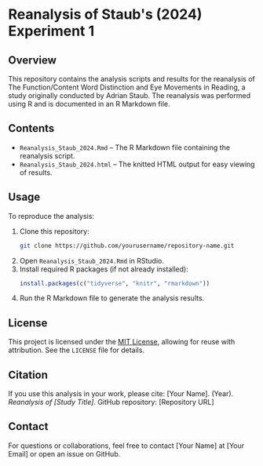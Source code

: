 # Reanalysis of Staub's (2024) Experiment 1

## Overview
This repository contains the analysis scripts and results for the reanalysis of The Function/Content Word Distinction and Eye Movements in Reading, a study originally conducted by Adrian Staub. The reanalysis was performed using R and is documented in an R Markdown file.

## Contents
- `Reanalysis_Staub_2024.Rmd` – The R Markdown file containing the reanalysis script.
- `Reanalysis_Staub_2024.html` – The knitted HTML output for easy viewing of results.

## Usage
To reproduce the analysis:
1. Clone this repository:
   ```bash
   git clone https://github.com/yourusername/repository-name.git
   ```
2. Open `Reanalysis_Staub_2024.Rmd` in RStudio.
3. Install required R packages (if not already installed):
   ```r
   install.packages(c("tidyverse", "knitr", "rmarkdown"))
   ```
4. Run the R Markdown file to generate the analysis results.

## License
This project is licensed under the [MIT License](LICENSE), allowing for reuse with attribution. See the `LICENSE` file for details.

## Citation
If you use this analysis in your work, please cite:
[Your Name]. (Year). *Reanalysis of [Study Title]*. GitHub repository: [Repository URL]

## Contact
For questions or collaborations, feel free to contact [Your Name] at [Your Email] or open an issue on GitHub.
